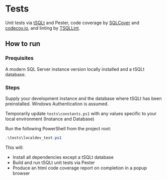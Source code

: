 # Tests

Unit tests via [tSQLt](https://tsqlt.org/) and Pester,
code coverage by
[SQLCover](https://github.com/GoEddie/SQLCover) and
[codecov.io](https://codecov.io/), and
linting by [TSQLLint](https://github.com/tsqllint/tsqllint).

## How to run

### Prequisites

A modern SQL Server instance version locally installed and a tSQLt database.

### Steps

Supply your development instance and the database where tSQLt has been preinstalled.
Windows Authentication is assumed.

Temporarily update `tests\constants.ps1` with any values
specific to your local environment (Instance and Database)

Run the following PowerShell from the project root:

```powershell
.\tests\localdev_test.ps1
```

This will:

* Install all dependencies except a tSQLt database
* Build and run tSQLt unit tests via Pester
* Produce an html code coverage report on completion in a popup browser
